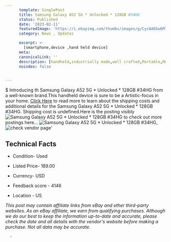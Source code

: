 ```yaml
---
      template: SinglePost
      title: Samsung Galaxy A52 5G * Unlocked * 128GB #34HG
      status: Published
      date: '2023-02-11'
      featuredImage: 'https://i.ebayimg.com/thumbs/images/g/CycAAOSw6MljmMQw/s-l225.jpg'
      category: News , Updates

      excerpt: >-
        [smartphone,device ,hand held device]
      meta:
      canonicalLink: ''
      description: [handheld,industrially made,well crafted,Portable,Mobile,Compact,Convenient,Lightweight,Maneuverable,Man-portable,Miniature,Carriable,Hand-held,Light,Holdable,Transportable,Mobile device,Pocket-sized,On-the-go,Wireless,Cordless,Compact size,Convenient size, smartphone,device ,hand held device]
      noindex: false
      

---
```

$
      Introducing th Samsung Galaxy A52 5G * Unlocked * 128GB #34HG from a well-known brand.This handheld device  is sure to be a Artistic-focus in your home. [Click Here](https://www.ebay.com/itm/115639820514?hash=item1aecaba0e2%3Ag%3ACycAAOSw6MljmMQw&mkevt=1&mkcid=1&mkrid=711-53200-19255-0&campid=%253CePNCampaignId%253E&customid=%253CreferenceId%253E&toolid=10049) to read more to learn about the shipping costs and additional details for the Samsung Galaxy A52 5G * Unlocked * 128GB #34HG. Shipping cost is undefined.Here is the posting visibly ![Samsung Galaxy A52 5G * Unlocked * 128GB #34HG](https://i.ebayimg.com/thumbs/images/g/CycAAOSw6MljmMQw/s-l225.jpg) to check out more postings here... ![Samsung Galaxy A52 5G * Unlocked * 128GB #34HG](https://i.ebayimg.com/images/g/CycAAOSw6MljmMQw/s-l1600.jpg), ![check vendor page](https://origin-galleryplus.ebayimg.com/ws/web/115639820514_2_0_1/225x225.jpg,https://origin-galleryplus.ebayimg.com/ws/web/115639820514_3_0_1/225x225.jpg)'

      

 ## Technical Facts 



     
      

 - Condition- Used 


      

 - Listed Price- 189.00 


      

 - Currency- USD 


      

 - Feedback score - 4146 


      

 - Location - US 


      
      

 *_This post may contain affiliate links from eBay and other third-party websites. As an eBay affiliate, we earn from qualifying purchases. Although we do our best to keep the information up-to-date and accurate, please check the date and all details with the vendor's website before making a purchase. Not all data may be accurate._*




      -
